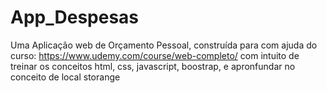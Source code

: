 # App_Despesas
Uma Aplicação web de Orçamento Pessoal, construída para com ajuda do curso:
https://www.udemy.com/course/web-completo/
com intuito de treinar os conceitos html, css, javascript, boostrap, e apronfundar no conceito de local storange
